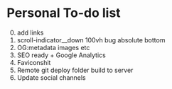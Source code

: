 # Personal To-do list

0. add links
1. scroll-indicator__down 100vh bug absolute bottom
2. OG:metadata images etc
3. SEO ready + Google Analytics
4. Faviconshit
5. Remote git deploy folder build to server
6. Update social channels
